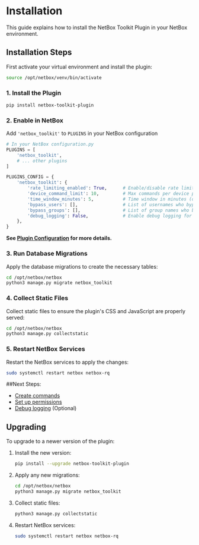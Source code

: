 # Installation

This guide explains how to install the NetBox Toolkit Plugin in your NetBox environment.

## Installation Steps

First activate your virtual environment and install the plugin:

```bash
source /opt/netbox/venv/bin/activate
```

### 1. **Install the Plugin**
```bash
pip install netbox-toolkit-plugin
```

### 2. **Enable in NetBox**
Add `'netbox_toolkit'` to `PLUGINS` in your NetBox configuration
```python
# In your NetBox configuration.py
PLUGINS = [
    'netbox_toolkit',
    # ... other plugins
]

PLUGINS_CONFIG = {
    'netbox_toolkit': {
        'rate_limiting_enabled': True,      # Enable/disable rate limiting (default: True)
        'device_command_limit': 10,         # Max commands per device per time window (default: 10)
        'time_window_minutes': 5,           # Time window in minutes (default: 5)
        'bypass_users': [],                 # List of usernames who bypass rate limiting (default: [])
        'bypass_groups': [],                # List of group names who bypass rate limiting (default: [])
        'debug_logging': False,             # Enable debug logging for this plugin (default: False)
    },
}
```
**See [Plugin Configuration](./configuration.md) for more details.**

### 3. **Run Database Migrations**

Apply the database migrations to create the necessary tables:

```bash
cd /opt/netbox/netbox
python3 manage.py migrate netbox_toolkit
```

### 4. **Collect Static Files**

Collect static files to ensure the plugin's CSS and JavaScript are properly served:

```bash
cd /opt/netbox/netbox
python3 manage.py collectstatic
```

### 5. **Restart NetBox Services**

Restart the NetBox services to apply the changes:

```bash
sudo systemctl restart netbox netbox-rq
```

##Next Steps:

- [Create commands](./command-creation.md)
- [Set up permissions](./permissions-setup-guide.md)
- [Debug logging](./debug-logging.md) (Optional)

## Upgrading

To upgrade to a newer version of the plugin:

1. Install the new version:
   ```bash
   pip install --upgrade netbox-toolkit-plugin
   ```

2. Apply any new migrations:
   ```bash
   cd /opt/netbox/netbox
   python3 manage.py migrate netbox_toolkit
   ```

3. Collect static files:
   ```bash
   python3 manage.py collectstatic
   ```

4. Restart NetBox services:
   ```bash
   sudo systemctl restart netbox netbox-rq
   ```
